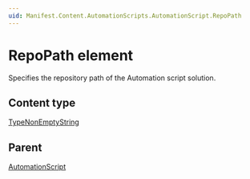 ```yaml
---
uid: Manifest.Content.AutomationScripts.AutomationScript.RepoPath
---
```


# RepoPath element

Specifies the repository path of the Automation script solution.

## Content type

[TypeNonEmptyString](xref:Manifest-TypeNonEmptyString)

## Parent

[AutomationScript](xref:Manifest.Content.AutomationScripts.AutomationScript)
